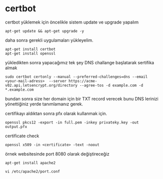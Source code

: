 # certbot

certbot yüklemek için öncelikle sistem update ve upgrade yapalım

```
apt-get update && apt-get upgrade -y
```

daha sonra gerekli uygulamaları yükleyelim.

```
apt-get install certbot
apt-get install openssl
```

yükledikten sonra yapacağımız tek şey DNS challange başlatarak sertifika almak

```
sudo certbot certonly --manual --preferred-challenges=dns --email <your-mail-adress>  --server https://acme-v02.api.letsencrypt.org/directory --agree-tos -d example.com -d *.example.com
```

bundan sonra size her domain için bir TXT record verecek bunu DNS lerinizi yönettiğiniz yerde tanımlamanız gerek.

certifikayı aldıktan sonra pfx olarak kullanmak için.

```
openssl pkcs12 -export -in full.pem -inkey privateky.key -out output.pfx
```

certificate check


```
openssl x509 -in <certificate> -text -noout
```


örnek websitesinde port 8080 olarak değiştireceğiz

```
apt-get install apache2

vi /etc/apache2/port.conf 
```


